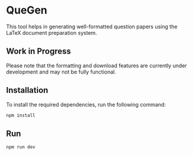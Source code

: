 # QueGen

This tool helps in generating well-formatted question papers using the LaTeX document preparation system.

## Work in Progress
Please note that the formatting and download features are currently under development and may not be fully functional.

## Installation

To install the required dependencies, run the following command:

```sh
npm install
```

## Run

```sh
npm run dev
```

